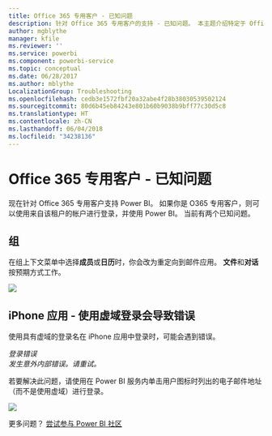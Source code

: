```yaml
---
title: Office 365 专用客户 - 已知问题
description: 针对 Office 365 专用客户的支持 - 已知问题。 本主题介绍特定于 Office 365 专用客户的问题。 这包括对组功能的限制以及与虚域的 iPhone 应用。
author: mgblythe
manager: kfile
ms.reviewer: ''
ms.service: powerbi
ms.component: powerbi-service
ms.topic: conceptual
ms.date: 06/28/2017
ms.author: mblythe
LocalizationGroup: Troubleshooting
ms.openlocfilehash: cedb3e1572fbf20a32abe4f28b38030539502124
ms.sourcegitcommit: 80d6b45eb84243e801b60b9038b9bff77c30d5c8
ms.translationtype: HT
ms.contentlocale: zh-CN
ms.lasthandoff: 06/04/2018
ms.locfileid: "34238136"
---
```

# <a name="office-365-dedicated-customers---known-issues"></a>Office 365 专用客户 - 已知问题
现在针对 Office 365 专用客户支持 Power BI。  如果你是 O365 专用客户，则可以使用来自该租户的帐户进行登录，并使用 Power BI。 当前有两个已知问题。

## <a name="groups"></a>组
在组上下文菜单中选择**成员**或**日历**时，你会改为重定向到邮件应用。  **文件**和**对话**按预期方式工作。

![](media/service-admin-office-365-dedicated-known-issues/group-menu.png)

## <a name="iphone-app---sign-in-with-vanity-domain-leads-to-error"></a>iPhone 应用 - 使用虚域登录会导致错误
使用具有虚域的登录名在 iPhone 应用中登录时，可能会遇到错误。

*登录错误*  
*发生意外内部错误。请重试。*

若要解决此问题，请使用在 Power BI 服务内单击用户图标时列出的电子邮件地址（而不是使用虚域）进行登录。

![](media/service-admin-office-365-dedicated-known-issues/sign-in-address.png)

更多问题？ [尝试参与 Power BI 社区](http://community.powerbi.com/)

